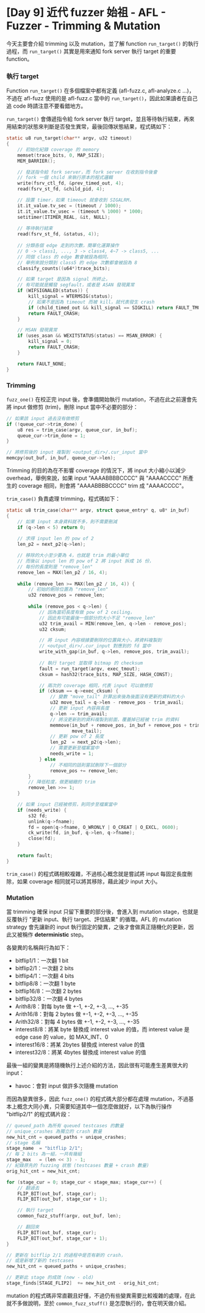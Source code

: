 # [Day 9] 近代 fuzzer 始祖 - AFL - Fuzzer - Trimming & Mutation



今天主要會介紹 trimming 以及 mutation，並了解 function `run_target()` 的執行過程，而 `run_target()` 其實是用來通知 fork server 執行 target 的重要 function。



### 執行 target

Function `run_target()` 在多個檔案中都有定義 (afl-fuzz.c, afl-analyze.c ...)，不過在 afl-fuzz 使用的是 afl-fuzz.c 當中的 `run_target()`，因此如果讀者在自己追 code 時請注意不要看錯地方。

`run_target()` 會傳遞指令給 fork server 執行 target，並且等待執行結束，再來用結束的狀態來判斷是否發生異常，最後回傳狀態結果，程式碼如下：

```c
static u8 run_target(char** argv, u32 timeout)
{
	// 初始化紀錄 coverage 的 memory
    memset(trace_bits, 0, MAP_SIZE);
    MEM_BARRIER();

    // 發送指令給 fork server，而 fork server 在收到指令後會
    // fork 一個 child 來執行原本的程式邏輯
	write(fsrv_ctl_fd, &prev_timed_out, 4);
	read(fsrv_st_fd, &child_pid, 4);

    // 設置 timer，如果 timeout 就會收到 SIGALRM，
    it.it_value.tv_sec = (timeout / 1000);
    it.it_value.tv_usec = (timeout % 1000) * 1000;
    setitimer(ITIMER_REAL, &it, NULL);
	
    // 等待執行結束
	read(fsrv_st_fd, &status, 4));
    
    // 分類各個 edge 走到的次數，簡單化運算操作
    // 0 -> class1, ..., 3 -> class4, 4~7 -> class5, ...
    // 同個 class 的 edge 數會被設為相同，
    // 舉例來說分類到 class5 的 edge 次數都會被設為 8
    classify_counts((u64*)trace_bits);

    // 如果 target 是因為 signal 所終止，
    // 有可能就是觸發 segfault，或者是 ASAN 發現異常
    if (WIFSIGNALED(status)) {
        kill_signal = WTERMSIG(status);
        // 如果不是因為 timeout 而被 kill，就代表發生 crash
        if (child_timed_out && kill_signal == SIGKILL) return FAULT_TMOUT;
        return FAULT_CRASH;
    }

	// MSAN 發現異常
    if (uses_asan && WEXITSTATUS(status) == MSAN_ERROR) {
        kill_signal = 0;
        return FAULT_CRASH;
    }

    return FAULT_NONE;
}
```



### Trimming

`fuzz_one()` 在校正完 input 後，會準備開始執行 mutation，不過在此之前還會先將 input 做修剪 (trim)，刪除 input 當中不必要的部分：

```c
// 如果該 input 過去沒有做修剪
if (!queue_cur->trim_done) {
    u8 res = trim_case(argv, queue_cur, in_buf);
    queue_cur->trim_done = 1;
}

// 將修剪後的 input 複製到 <output_dir>/.cur_input 當中
memcpy(out_buf, in_buf, queue_cur->len);
```



Trimming 的目的為在不影響 coverage 的情況下，將 input 大小縮小以減少 overhead，舉例來說，如果 input "AAAABBBBCCCC" 與 "AAAACCCC" 所產生的 coverage 相同，則會將 "AAAABBBBCCCC" trim 成 "AAAACCCC"。

`trim_case()` 負責處理 trimming，程式碼如下：

```c
static u8 trim_case(char** argv, struct queue_entry* q, u8* in_buf)
{
	// 如果 input 本身資料就不多，則不需要刪減
    if (q->len < 5) return 0;
	
    // 求得 input len 的 pow of 2
    len_p2 = next_p2(q->len);

    // 移除的大小至少要為 4，也就是 trim 的最小單位
    // 而後以 input len 的 pow of 2 將 input 拆成 16 份，
    // 每份的長度則是 "remove_len"
    remove_len = MAX(len_p2 / 16, 4);
    
    while (remove_len >= MAX(len_p2 / 16, 4)) {
        // 初始的刪除位置為 "remove_len"
        u32 remove_pos = remove_len;
        
        while (remove_pos < q->len) {
            // 因為當初長度有做 pow of 2 ceiling，
            // 因此有可能最後一個部分的大小不足 "remove_len"
            u32 trim_avail = MIN(remove_len, q->len - remove_pos);
            u32 cksum;

            // 將 input 內容根據要刪除的位置與大小，將資料複製到
            // <output_dir>/.cur_input 對應到的 fd 當中
            write_with_gap(in_buf, q->len, remove_pos, trim_avail);
			
            // 執行 target 並取得 bitmap 的 checksum
            fault = run_target(argv, exec_tmout);
            cksum = hash32(trace_bits, MAP_SIZE, HASH_CONST);

            // 兩次的 coverage 相同，代表 input 可以做修剪
            if (cksum == q->exec_cksum) {
				// 變數 "move_tail" 計算出來後為後面沒有更新的資料的大小
                u32 move_tail = q->len - remove_pos - trim_avail;
                // 更新 input 內容與長度
                q->len -= trim_avail;
                // 將沒更新到的資料複製到前面，覆蓋掉已經被 trim 的資料
                memmove(in_buf + remove_pos, in_buf + remove_pos + trim_avail, 
                        move_tail);
                // 更新 pow of 2 長度
                len_p2  = next_p2(q->len);
                // 需要更新至檔案當中
                needs_write = 1;
            } else
                // 不相同的話則嘗試刪除下一個部分
                remove_pos += remove_len;
        }
        // 降低粒度，做更細緻的 trim
        remove_len >>= 1;
    }

	// 如果 input 已經被修剪，則同步至檔案當中
    if (needs_write) {
        s32 fd;
        unlink(q->fname);
        fd = open(q->fname, O_WRONLY | O_CREAT | O_EXCL, 0600);
        ck_write(fd, in_buf, q->len, q->fname);
        close(fd);
    }
    
    return fault;
}
```

`trim_case()` 的程式碼相較複雜，不過核心概念就是嘗試將 input 每固定長度刪除，如果 coverage 相同就可以將其移除，藉此減少 input 大小。



### Mutation

當 trimming 確保 input 只留下重要的部分後，會進入到 mutation stage，也就是反覆執行 "更新 input、執行 target、評估結果" 的循環。AFL 的 mutation strategy 會先讓新的 input 執行固定的變異，之後才會做真正隨機化的更新，因此又被稱作 **deterministic** step。

各變異的名稱與行為如下：

- bitflip1/1：一次翻 1 bit
- bitflip2/1：一次翻 2 bits
- bitflip4/1：一次翻 4 bits
- bitflip8/8：一次翻 1 byte
- bitflip16/8：一次翻 2 bytes
- bitflip32/8：一次翻 4 bytes
- Arith8/8：對每 byte 做 +-1, +-2, +-3, ..., +-35
- Arith16/8：對每 2 bytes 做 +-1, +-2, +-3, ..., +-35
- Arith32/8：對每 4 bytes 做 +-1, +-2, +-3, ..., +-35
- interest8/8：將某 byte 替換成 interest value 的值，而 interest value 是 edge case 的 value，如 MAX_INT、0
- interest16/8：將某 2bytes 替換成 interest value 的值
- interest32/8：將某 4bytes 替換成 interest value 的值

最後一組的變異是將隨機執行上述介紹的方法，因此很有可能產生差異很大的 input：

- havoc：會對 input 做許多次隨機 mutation



而因為變異很多，因此 `fuzz_one()` 的程式碼大部分都在處理 mutation，不過基本上概念大同小異，只需要知道其中一個怎麼做就好，以下為執行操作 "bitflip2/1" 的程式碼片段：

```c
// queued_path 為所有 queued testcases 的數量
// unique_crashes 為獨立的 crash 數量
new_hit_cnt = queued_paths + unique_crashes;
// stage 名稱
stage_name  = "bitflip 2/1";
// 每 2 bits 為一組，一共有幾組
stage_max   = (len << 3) - 1;
// 紀錄原先的 fuzzing 狀態 (testcases 數量 + crash 數量)
orig_hit_cnt = new_hit_cnt;

for (stage_cur = 0; stage_cur < stage_max; stage_cur++) {
    // 翻過去
    FLIP_BIT(out_buf, stage_cur);
    FLIP_BIT(out_buf, stage_cur + 1);

    // 執行 target
	common_fuzz_stuff(argv, out_buf, len);

    // 翻回來
    FLIP_BIT(out_buf, stage_cur);
    FLIP_BIT(out_buf, stage_cur + 1);
}

// 更新在 bitflip 2/1 的過程中是否有新的 crash，
// 或是新增了新的 testcases
new_hit_cnt = queued_paths + unique_crashes;

// 更新此 stage 的成效 (new - old)
stage_finds[STAGE_FLIP2]  += new_hit_cnt - orig_hit_cnt;
```



mutation 的程式碼非常直觀且好懂，不過仍有些變異需要比較複雜的處理，在此就不多做說明，至於 `common_fuzz_stuff()` 是怎麼執行的，會在明天做介紹。

